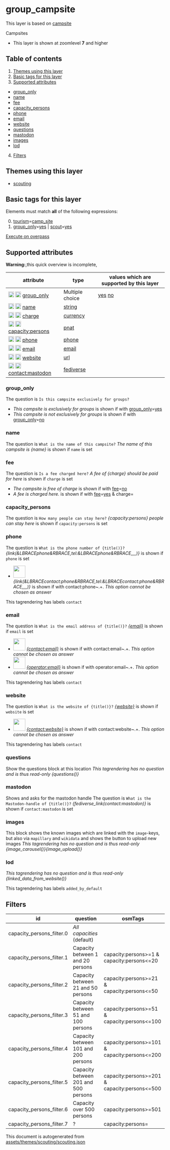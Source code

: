 [//]: # (WARNING: this file is automatically generated. Please find the sources at the bottom and edit those sources)

# group_campsite

This layer is based on [campsite](../Layers/campsite.md)

Campsites

 - This layer is shown at zoomlevel **7** and higher

## Table of contents

1. [Themes using this layer](#themes-using-this-layer)
2. [Basic tags for this layer](#basic-tags-for-this-layer)
3. [Supported attributes](#supported-attributes)
  - [group_only](#group_only)
  - [name](#name)
  - [fee](#fee)
  - [capacity_persons](#capacity_persons)
  - [phone](#phone)
  - [email](#email)
  - [website](#website)
  - [questions](#questions)
  - [mastodon](#mastodon)
  - [images](#images)
  - [lod](#lod)
4. [Filters](#filters)

## Themes using this layer

 - [scouting](https://mapcomplete.org/scouting)

## Basic tags for this layer

Elements must match **all** of the following expressions:

0. <a href='https://wiki.openstreetmap.org/wiki/Key:tourism' target='_blank'>tourism</a>=<a href='https://wiki.openstreetmap.org/wiki/Tag:tourism%3Dcamp_site' target='_blank'>camp_site</a>
1. <a href='https://wiki.openstreetmap.org/wiki/Key:group_only' target='_blank'>group_only</a>=<a href='https://wiki.openstreetmap.org/wiki/Tag:group_only%3Dyes' target='_blank'>yes</a> | <a href='https://wiki.openstreetmap.org/wiki/Key:scout' target='_blank'>scout</a>=<a href='https://wiki.openstreetmap.org/wiki/Tag:scout%3Dyes' target='_blank'>yes</a>

[Execute on overpass](http://overpass-turbo.eu/?Q=%5Bout%3Ajson%5D%5Btimeout%3A90%5D%3B%28%20%20%20%20nwr%5B%22tourism%22%3D%22camp_site%22%5D%5B%22group_only%22%3D%22yes%22%5D%28%7B%7Bbbox%7D%7D%29%3B%0A%20%20%20%20nwr%5B%22tourism%22%3D%22camp_site%22%5D%5B%22scout%22%3D%22yes%22%5D%28%7B%7Bbbox%7D%7D%29%3B%0A%29%3Bout%20body%3B%3E%3Bout%20skel%20qt%3B)

## Supported attributes

**Warning:**,this quick overview is incomplete,

| attribute | type | values which are supported by this layer |
-----|-----|----- |
| <a target="_blank" href='https://taginfo.openstreetmap.org/keys/group_only#values'><img src='https://mapcomplete.org/assets/svg/search.svg' height='18px'></a> <a target="_blank" href='https://taghistory.raifer.tech/?#***/group_only/'><img src='https://mapcomplete.org/assets/svg/statistics.svg' height='18px'></a> [group_only](https://wiki.openstreetmap.org/wiki/Key:group_only) | Multiple choice | [yes](https://wiki.openstreetmap.org/wiki/Tag:group_only%3Dyes) [no](https://wiki.openstreetmap.org/wiki/Tag:group_only%3Dno) |
| <a target="_blank" href='https://taginfo.openstreetmap.org/keys/name#values'><img src='https://mapcomplete.org/assets/svg/search.svg' height='18px'></a> <a target="_blank" href='https://taghistory.raifer.tech/?#***/name/'><img src='https://mapcomplete.org/assets/svg/statistics.svg' height='18px'></a> [name](https://wiki.openstreetmap.org/wiki/Key:name) | [string](../SpecialInputElements.md#string) |  |
| <a target="_blank" href='https://taginfo.openstreetmap.org/keys/charge#values'><img src='https://mapcomplete.org/assets/svg/search.svg' height='18px'></a> <a target="_blank" href='https://taghistory.raifer.tech/?#***/charge/'><img src='https://mapcomplete.org/assets/svg/statistics.svg' height='18px'></a> [charge](https://wiki.openstreetmap.org/wiki/Key:charge) | [currency](../SpecialInputElements.md#currency) | [](https://wiki.openstreetmap.org/wiki/Tag:charge%3D) |
| <a target="_blank" href='https://taginfo.openstreetmap.org/keys/capacity:persons#values'><img src='https://mapcomplete.org/assets/svg/search.svg' height='18px'></a> <a target="_blank" href='https://taghistory.raifer.tech/?#***/capacity%3Apersons/'><img src='https://mapcomplete.org/assets/svg/statistics.svg' height='18px'></a> [capacity:persons](https://wiki.openstreetmap.org/wiki/Key:capacity:persons) | [pnat](../SpecialInputElements.md#pnat) |  |
| <a target="_blank" href='https://taginfo.openstreetmap.org/keys/phone#values'><img src='https://mapcomplete.org/assets/svg/search.svg' height='18px'></a> <a target="_blank" href='https://taghistory.raifer.tech/?#***/phone/'><img src='https://mapcomplete.org/assets/svg/statistics.svg' height='18px'></a> [phone](https://wiki.openstreetmap.org/wiki/Key:phone) | [phone](../SpecialInputElements.md#phone) |  |
| <a target="_blank" href='https://taginfo.openstreetmap.org/keys/email#values'><img src='https://mapcomplete.org/assets/svg/search.svg' height='18px'></a> <a target="_blank" href='https://taghistory.raifer.tech/?#***/email/'><img src='https://mapcomplete.org/assets/svg/statistics.svg' height='18px'></a> [email](https://wiki.openstreetmap.org/wiki/Key:email) | [email](../SpecialInputElements.md#email) |  |
| <a target="_blank" href='https://taginfo.openstreetmap.org/keys/website#values'><img src='https://mapcomplete.org/assets/svg/search.svg' height='18px'></a> <a target="_blank" href='https://taghistory.raifer.tech/?#***/website/'><img src='https://mapcomplete.org/assets/svg/statistics.svg' height='18px'></a> [website](https://wiki.openstreetmap.org/wiki/Key:website) | [url](../SpecialInputElements.md#url) |  |
| <a target="_blank" href='https://taginfo.openstreetmap.org/keys/contact:mastodon#values'><img src='https://mapcomplete.org/assets/svg/search.svg' height='18px'></a> <a target="_blank" href='https://taghistory.raifer.tech/?#***/contact%3Amastodon/'><img src='https://mapcomplete.org/assets/svg/statistics.svg' height='18px'></a> [contact:mastodon](https://wiki.openstreetmap.org/wiki/Key:contact:mastodon) | [fediverse](../SpecialInputElements.md#fediverse) |  |

### group_only

The question is `Is this campsite exclusively for groups?`

 -  *This campsite is exclusively for groups* is shown if with <a href='https://wiki.openstreetmap.org/wiki/Key:group_only' target='_blank'>group_only</a>=<a href='https://wiki.openstreetmap.org/wiki/Tag:group_only%3Dyes' target='_blank'>yes</a>
 -  *This campsite is not exclusively for groups* is shown if with <a href='https://wiki.openstreetmap.org/wiki/Key:group_only' target='_blank'>group_only</a>=<a href='https://wiki.openstreetmap.org/wiki/Tag:group_only%3Dno' target='_blank'>no</a>

### name

The question is `What is the name of this campsite?`
*The name of this campsite is {name}* is shown if `name` is set

### fee

The question is `Is a fee charged here?`
*A fee of {charge} should be paid for here* is shown if `charge` is set

 -  *The campsite is free of charge* is shown if with <a href='https://wiki.openstreetmap.org/wiki/Key:fee' target='_blank'>fee</a>=<a href='https://wiki.openstreetmap.org/wiki/Tag:fee%3Dno' target='_blank'>no</a>
 -  *A fee is charged here.* is shown if with <a href='https://wiki.openstreetmap.org/wiki/Key:fee' target='_blank'>fee</a>=<a href='https://wiki.openstreetmap.org/wiki/Tag:fee%3Dyes' target='_blank'>yes</a> & charge=

### capacity_persons

The question is `How many people can stay here?`
*{capacity:persons} people can stay here* is shown if `capacity:persons` is set

### phone

The question is `What is the phone number of {title()}?`
*{link(&LBRACEphone&RBRACE,tel:&LBRACEphone&RBRACE,,,,)}* is shown if `phone` is set

 - <img width='38px' height='38px' src='https://dev.mapcomplete.org/./assets/layers/questions/phone.svg'> *{link(&LBRACEcontact:phone&RBRACE,tel:&LBRACEcontact:phone&RBRACE,,,,)}* is shown if with contact:phone~.+. _This option cannot be chosen as answer_

This tagrendering has labels 
`contact`

### email

The question is `What is the email address of {title()}?`
*<a href='mailto:{email}' target='_blank' rel='noopener'>{email}</a>* is shown if `email` is set

 - <img width='38px' height='38px' src='https://dev.mapcomplete.org/./assets/svg/envelope.svg'> *<a href='mailto:{contact:email}' target='_blank' rel='noopener'>{contact:email}</a>* is shown if with contact:email~.+. _This option cannot be chosen as answer_
 - <img width='38px' height='38px' src='https://dev.mapcomplete.org/./assets/svg/envelope.svg'> *<a href='mailto:{operator:email}' target='_blank' rel='noopener'>{operator:email}</a>* is shown if with operator:email~.+. _This option cannot be chosen as answer_

This tagrendering has labels 
`contact`

### website

The question is `What is the website of {title()}?`
*<a href='{website}' rel='nofollow noopener noreferrer' target='_blank'>{website}</a>* is shown if `website` is set

 - <img width='38px' height='38px' src='https://dev.mapcomplete.org/./assets/layers/icons/website.svg'> *<a href='{contact:website}' rel='nofollow noopener noreferrer' target='_blank'>{contact:website}</a>* is shown if with contact:website~.+. _This option cannot be chosen as answer_

This tagrendering has labels 
`contact`

### questions
Show the questions block at this location
_This tagrendering has no question and is thus read-only_
*{questions()}*

### mastodon
Shows and asks for the mastodon handle
The question is `What is the Mastodon-handle of {title()}?`
*{fediverse_link(contact:mastodon)}* is shown if `contact:mastodon` is set

### images
This block shows the known images which are linked with the `image`-keys, but also via `mapillary` and `wikidata` and shows the button to upload new images
_This tagrendering has no question and is thus read-only_
*{image_carousel()}{image_upload()}*

### lod

_This tagrendering has no question and is thus read-only_
*{linked_data_from_website()}*

This tagrendering has labels 
`added_by_default`

## Filters

| id | question | osmTags |
-----|-----|----- |
| capacity_persons_filter.0 | *All capacities* (default) |  |
| capacity_persons_filter.1 | Capacity between 1 and 20 persons | capacity:persons>=1 & capacity:persons<=20 |
| capacity_persons_filter.2 | Capacity between 21 and 50 persons | capacity:persons>=21 & capacity:persons<=50 |
| capacity_persons_filter.3 | Capacity between 51 and 100 persons | capacity:persons>=51 & capacity:persons<=100 |
| capacity_persons_filter.4 | Capacity between 101 and 200 persons | capacity:persons>=101 & capacity:persons<=200 |
| capacity_persons_filter.5 | Capacity between 201 and 500 persons | capacity:persons>=201 & capacity:persons<=500 |
| capacity_persons_filter.6 | Capacity over 500 persons | capacity:persons>=501 |
| capacity_persons_filter.7 | ? | capacity:persons= |



This document is autogenerated from [assets/themes/scouting/scouting.json](https://source.mapcomplete.org/MapComplete/MapComplete/src/branch/develop/assets/themes/scouting/scouting.json)

